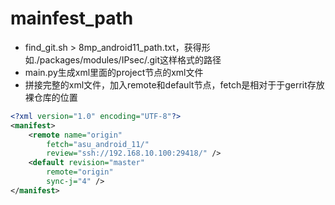 # mainfest_path

+ find_git.sh > 8mp_android11_path.txt，获得形如./packages/modules/IPsec/.git这样格式的路径
+ main.py生成xml里面的project节点的xml文件
+ 拼接完整的xml文件，加入remote和default节点，fetch是相对于于gerrit存放裸仓库的位置

```xml
<?xml version="1.0" encoding="UTF-8"?>
<manifest>
    <remote name="origin"
        fetch="asu_android_11/"
        review="ssh://192.168.10.100:29418/" />
    <default revision="master"
        remote="origin"
        sync-j="4" />
</manifest>
```
